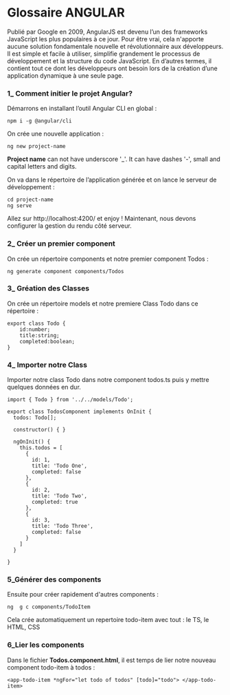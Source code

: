 # Glossaire ANGULAR

Publié par Google en 2009, AngularJS est devenu l’un des frameworks JavaScript les plus populaires à ce jour. Pour être vrai, cela n'apporte aucune solution fondamentale nouvelle et révolutionnaire aux développeurs. Il est simple et facile à utiliser, simplifie grandement le processus de développement et la structure du code JavaScript. En d’autres termes, il contient tout ce dont les développeurs ont besoin lors de la création d’une application dynamique à une seule page.

### 1\_ Comment initier le projet Angular?

Démarrons en installant l’outil Angular CLI en global :
```
npm i -g @angular/cli
```
On crée une nouvelle application :
```
ng new project-name
```
**Project name** can not have underscore '_'. It can have dashes '-', small and capital letters and digits.

On va dans le répertoire de l’application générée et on lance le serveur de développement :
```
cd project-name
ng serve
```
Allez sur http://localhost:4200/ et enjoy ! Maintenant, nous devons configurer la gestion du rendu côté serveur.

### 2\_ Créer un premier component 

On crée un répertoire components et notre premier component Todos :
```
ng generate component components/Todos
```

### 3\_ Gréation des Classes

On crée un répertoire models et notre premiere Class Todo dans ce répertoire :
```
export class Todo {
    id:number;
    title:string;
    completed:boolean;
}
```
### 4\_ Importer notre Class

Importer notre class Todo dans notre component todos.ts puis y mettre quelques données en dur.
```
import { Todo } from '../../models/Todo';

export class TodosComponent implements OnInit {
  todos: Todo[];

  constructor() { }

  ngOnInit() {
    this.todos = [
      {
        id: 1,
        title: 'Todo One',
        completed: false
      },
      {
        id: 2,
        title: 'Todo Two',
        completed: true
      },
      {
        id: 3,
        title: 'Todo Three',
        completed: false
      }
    ]
  }

}
```
### 5\_Générer des components
Ensuite pour créer rapidement d'autres components :
```
ng  g c components/TodoItem
```
Cela crée automatiquement un repertoire todo-item avec tout : le TS, le HTML, CSS

### 6\_Lier les components

Dans le fichier **Todos.component.html**, il est temps de lier notre nouveau component todo-item à todos :
```
<app-todo-item *ngFor="let todo of todos" [todo]="todo"> </app-todo-item>

```
